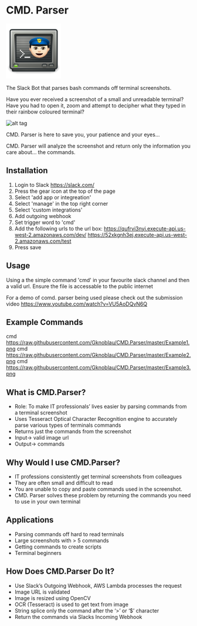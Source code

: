 # CMD. Parser  
<img src="Logo.png" width="150"> 

The Slack Bot that parses bash commands off terminal screenshots.

Have you ever received a screenshot of a small and unreadable terminal? Have you
had to open it, zoom and attempt to decipher what they typed in their rainbow
coloured terminal?

![alt tag](http://cdn.osxdaily.com/wp-content/uploads/2013/02/better-terminal-ui.jpg)

CMD. Parser is here to save you, your patience and your eyes...

CMD. Parser will analyze the screenshot and return only the information you care about... the commands.


## Installation

1. Login to Slack https://slack.com/
2. Press the gear icon at the top of the page
3. Select 'add app or integreation'
4. Select 'manage' in the top right corner
5. Select 'custom integrations'
6. Add outgoing webhook
7. Set trigger word to 'cmd'
8. Add the following urls to the url box:
https://qufrvi3nyi.execute-api.us-west-2.amazonaws.com/dev/
https://52xkgnh3ej.execute-api.us-west-2.amazonaws.com/test
9. Press save

## Usage

Using a the simple command 'cmd' in your favourite slack channel and then a valid url. Ensure the file is accessable to the public internet

For a demo of comd. parser being used please check out the submission video
https://www.youtube.com/watch?v=VU5AoDQvN6Q

## Example Commands

cmd https://raw.githubusercontent.com/Gknoblau/CMD.Parser/master/Example1.png
cmd https://raw.githubusercontent.com/Gknoblau/CMD.Parser/master/Example2.png
cmd https://raw.githubusercontent.com/Gknoblau/CMD.Parser/master/Example3.png

## What is CMD.Parser?
- Role: To make IT professionals’ lives easier by parsing commands from a terminal screenshot
- Uses Tesseract Optical Character Recognition engine to accurately parse various types of terminals commands
- Returns just the commands from the screenshot
- Input-> valid image url
- Output-> commands

## Why Would I use CMD.Parser?
- IT professions consistently get terminal screenshots from colleagues 
- They are often small and difficult to read
- You are unable to copy and paste commands used in the screenshot.
- CMD. Parser solves these problem by returning the commands you need to use in your own terminal

## Applications
- Parsing commands off hard to read terminals
- Large screenshots with > 5 commands
- Getting commands to create scripts
- Terminal beginners

## How Does CMD.Parser Do It?
- Use Slack’s Outgoing Webhook, AWS Lambda processes the request
- Image URL is validated
- Image is resized using OpenCV
- OCR (Tesseract) is used to get text from image
- String splice only the command after the ‘>’ or ‘$’ character
- Return the commands via Slacks Incoming Webhook

